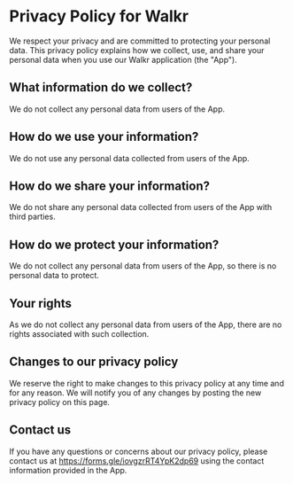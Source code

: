 # Privacy Policy for Walkr

We respect your privacy and are committed to protecting your personal data. This privacy policy explains how we collect, use, and share your personal data when you use our Walkr application (the "App").

## What information do we collect?

We do not collect any personal data from users of the App.

## How do we use your information?

We do not use any personal data collected from users of the App.

## How do we share your information?

We do not share any personal data collected from users of the App with third parties.

## How do we protect your information?

We do not collect any personal data from users of the App, so there is no personal data to protect.

## Your rights

As we do not collect any personal data from users of the App, there are no rights associated with such collection.

## Changes to our privacy policy

We reserve the right to make changes to this privacy policy at any time and for any reason. We will notify you of any changes by posting the new privacy policy on this page.

## Contact us

If you have any questions or concerns about our privacy policy, please contact us at https://forms.gle/iovgzrRT4YpK2dp69 using the contact information provided in the App.